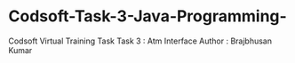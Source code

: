 # Codsoft-Task-3-Java-Programming-
Codsoft Virtual Training Task 
Task 3 : Atm Interface
Author : Brajbhusan Kumar

